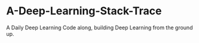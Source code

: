 # A-Deep-Learning-Stack-Trace
A Daily Deep Learning Code along, building Deep Learning from the ground up.

